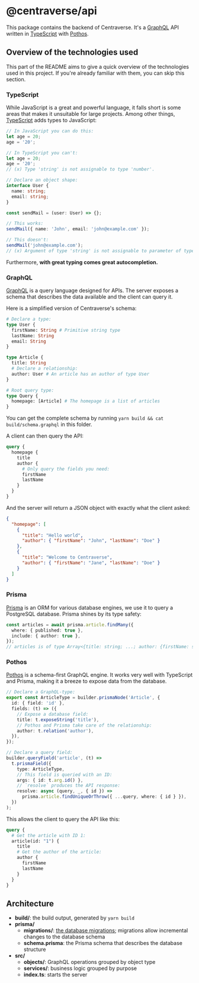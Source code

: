 # @centraverse/api

This package contains the backend of Centraverse. It's a [GraphQL](https://graphql.org/) API written in [TypeScript](https://www.typescriptlang.org/) with [Pothos](https://pothos-graphql.dev/).

## Overview of the technologies used

This part of the README aims to give a quick overview of the technologies used in this project. If you're already familiar with them, you can skip this section.

### TypeScript

While JavaScript is a great and powerful language, it falls short is some areas that makes it unsuitable for large projects. Among other things, [TypeScript](https://www.typescriptlang.org/) adds types to JavaScript:

```ts
// In JavaScript you can do this:
let age = 20;
age = '20';

// In TypeScript you can't:
let age = 20;
age = '20';
// (x) Type 'string' is not assignable to type 'number'.

// Declare an object shape:
interface User {
  name: string;
  email: string;
}

const sendMail = (user: User) => {};

// This works:
sendMail({ name: 'John', email: 'john@example.com' });

// This doesn't:
sendMail('john@example.com');
// (x) Argument of type 'string' is not assignable to parameter of type 'User'.
```

Furthermore, **with great typing comes great autocompletion.**

### GraphQL

[GraphQL](https://graphql.org/) is a query language designed for APIs. The server exposes a schema that describes the data available and the client can query it.

Here is a simplified version of Centraverse's schema:

```graphql
# Declare a type:
type User {
  firstName: String # Primitive string type
  lastName: String
  email: String
}

type Article {
  title: String
  # Declare a relationship:
  author: User # An article has an author of type User
}

# Root query type:
type Query {
  homepage: [Article] # The homepage is a list of articles
}
```

You can get the complete schema by running `yarn build && cat build/schema.graphql` in this folder.

A client can then query the API:

```graphql
query {
  homepage {
    title
    author {
      # Only query the fields you need:
      firstName
      lastName
    }
  }
}
```

And the server will return a JSON object with exactly what the client asked:

```json
{
  "homepage": [
    {
      "title": "Hello world",
      "author": { "firstName": "John", "lastName": "Doe" }
    },
    {
      "title": "Welcome to Centraverse",
      "author": { "firstName": "Jane", "lastName": "Doe" }
    }
  ]
}
```

### Prisma

[Prisma](https://www.prisma.io/) is an ORM for various database engines, we use it to query a PostgreSQL database. Prisma shines by its type safety:

```ts
const articles = await prisma.article.findMany({
  where: { published: true },
  include: { author: true },
});
// articles is of type Array<{title: string; ...; author: {firstName: string; ...}}>
```

### Pothos

[Pothos](https://pothos-graphql.dev/) is a schema-first GraphQL engine. It works very well with TypeScript and Prisma, making it a breeze to expose data from the database.

```ts
// Declare a GraphQL-type:
export const ArticleType = builder.prismaNode('Article', {
  id: { field: 'id' },
  fields: (t) => ({
    // Expose a database field:
    title: t.exposeString('title'),
    // Pothos and Prisma take care of the relationship:
    author: t.relation('author'),
  }),
});

// Declare a query field:
builder.queryField('article', (t) =>
  t.prismaField({
    type: ArticleType,
    // This field is queried with an ID:
    args: { id: t.arg.id() },
    // `resolve` produces the API response:
    resolve: async (query, _, { id }) =>
      prisma.article.findUniqueOrThrow({ ...query, where: { id } }),
  })
);
```

This allows the client to query the API like this:

```graphql
query {
  # Get the article with ID 1:
  article(id: "1") {
    title
    # Get the author of the article:
    author {
      firstName
      lastName
    }
  }
}
```

## Architecture

- **build/**: the build output, generated by `yarn build`
- **prisma/**
  - **migrations/**: [the database migrations](https://www.prisma.io/docs/guides/database/developing-with-prisma-migrate); migrations allow incremental changes to the database schema
  - **schema.prisma**: the Prisma schema that describes the database structure
- **src/**
  - **objects/**: GraphQL operations grouped by object type
  - **services/**: business logic grouped by purpose
  - **index.ts**: starts the server
